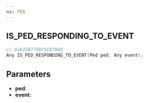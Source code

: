 ```yaml
---
ns: PED
---
```

## IS_PED_RESPONDING_TO_EVENT

```c
// 0x625B774D75C87068
Any IS_PED_RESPONDING_TO_EVENT(Ped ped, Any event);
```

## Parameters
* **ped**:
* **event**:
